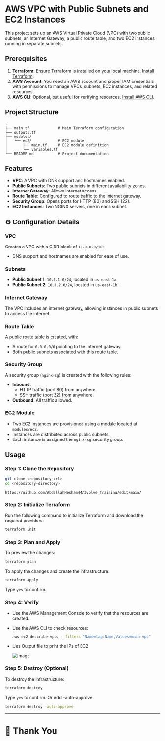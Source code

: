 
# AWS VPC with Public Subnets and EC2 Instances

This project sets up an AWS Virtual Private Cloud (VPC) with two public subnets, an Internet Gateway, a public route table, and two EC2 instances running in separate subnets. 

## Prerequisites

1. **Terraform**: Ensure Terraform is installed on your local machine. [Install Terraform](https://developer.hashicorp.com/terraform/tutorials/aws-get-started/install-cli).
2. **AWS Account**: You need an AWS account and proper IAM credentials with permissions to manage VPCs, subnets, EC2 instances, and related resources.
3. **AWS CLI**: Optional, but useful for verifying resources. [Install AWS CLI](https://docs.aws.amazon.com/cli/latest/userguide/install-cliv2.html).

## Project Structure

```plaintext
.
├── main.tf             # Main Terraform configuration
├── outputs.tf
├── modules/
│   └── ec2/            # EC2 module
│       ├── main.tf     # EC2 module definition
│       └── variables.tf
└── README.md           # Project documentation
```

## Features

- **VPC**: A VPC with DNS support and hostnames enabled.
- **Public Subnets**: Two public subnets in different availability zones.
- **Internet Gateway**: Allows internet access.
- **Route Table**: Configured to route traffic to the internet gateway.
- **Security Group**: Opens ports for HTTP (80) and SSH (22).
- **EC2 Instances**: Two NGINX servers, one in each subnet.

## ⚙️ Configuration Details

### VPC

Creates a VPC with a CIDR block of `10.0.0.0/16`:
- DNS support and hostnames are enabled for ease of use.

### Subnets

- **Public Subnet 1**: `10.0.1.0/24`, located in `us-east-1a`.
- **Public Subnet 2**: `10.0.2.0/24`, located in `us-east-1b`.

### Internet Gateway

The VPC includes an internet gateway, allowing instances in public subnets to access the internet.

### Route Table

A public route table is created, with:
- A route for `0.0.0.0/0` pointing to the internet gateway.
- Both public subnets associated with this route table.

### Security Group

A security group (`nginx-sg`) is created with the following rules:
- **Inbound**:
  - HTTP traffic (port 80) from anywhere.
  - SSH traffic (port 22) from anywhere.
- **Outbound**: All traffic allowed.

### EC2 Module

- Two EC2 instances are provisioned using a module located at `modules/ec2`.
- Instances are distributed across public subnets.
- Each instance is assigned the `nginx-sg` security group.

## Usage

### Step 1: Clone the Repository

```bash
git clone <repository-url>
cd <repository-directory>
```
```plaintext
https://github.com/AbdallahHesham44/Ivolve_Training/edit/main/
```

### Step 2: Initialize Terraform

Run the following command to initialize Terraform and download the required providers:

```bash
terraform init
```

### Step 3: Plan and Apply

To preview the changes:

```bash
terraform plan
```

To apply the changes and create the infrastructure:

```bash
terraform apply
```

Type `yes` to confirm.

### Step 4: Verify

- Use the AWS Management Console to verify that the resources are created.
- Use the AWS CLI to check resources:
  ```bash
  aws ec2 describe-vpcs --filters "Name=tag:Name,Values=main-vpc"
  ```
- Ues Output file to print the IPs of EC2
  
  ![image](https://github.com/user-attachments/assets/66954625-8208-4e27-8d54-a86611e56668)


### Step 5: Destroy (Optional)

To destroy the infrastructure:

```bash
terraform destroy
```

Type `yes` to confirm.
Or Add  -auto-approve
```bash
terraform destroy -auto-approve
```
---
# 🙏 Thank You

